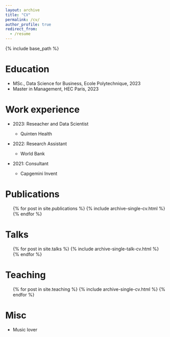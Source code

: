 ```yaml
---
layout: archive
title: "CV"
permalink: /cv/
author_profile: true
redirect_from:
  - /resume
---
```


{% include base_path %}

Education
======
* MSc., Data Science for Business, Ecole Polytechnique, 2023
* Master in Management, HEC Paris, 2023

Work experience
======
* 2023: Reseacher and Data Scientist
  * Quinten Health

* 2022: Research Assistant
  * World Bank

* 2021: Consultant
  * Capgemini Invent

Publications
======
  <ul>{% for post in site.publications %}
    {% include archive-single-cv.html %}
  {% endfor %}</ul>
  
Talks
======
  <ul>{% for post in site.talks %}
    {% include archive-single-talk-cv.html %}
  {% endfor %}</ul>
  
Teaching
======
  <ul>{% for post in site.teaching %}
    {% include archive-single-cv.html %}
  {% endfor %}</ul>

Misc
======
* Music lover